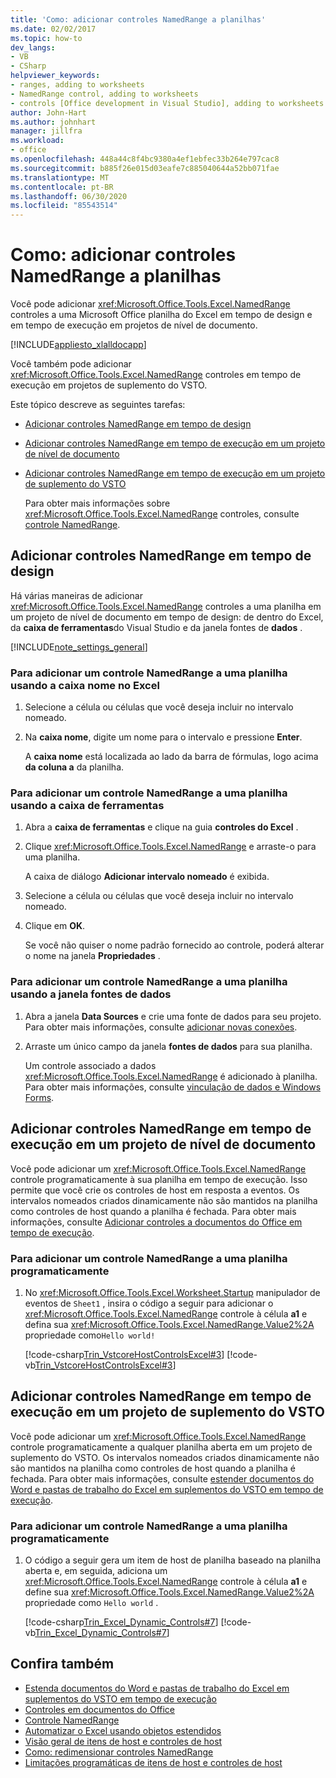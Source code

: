 ```yaml
---
title: 'Como: adicionar controles NamedRange a planilhas'
ms.date: 02/02/2017
ms.topic: how-to
dev_langs:
- VB
- CSharp
helpviewer_keywords:
- ranges, adding to worksheets
- NamedRange control, adding to worksheets
- controls [Office development in Visual Studio], adding to worksheets
author: John-Hart
ms.author: johnhart
manager: jillfra
ms.workload:
- office
ms.openlocfilehash: 448a44c8f4bc9380a4ef1ebfec33b264e797cac8
ms.sourcegitcommit: b885f26e015d03eafe7c885040644a52bb071fae
ms.translationtype: MT
ms.contentlocale: pt-BR
ms.lasthandoff: 06/30/2020
ms.locfileid: "85543514"
---
```

# <a name="how-to-add-namedrange-controls-to-worksheets"></a>Como: adicionar controles NamedRange a planilhas
  Você pode adicionar <xref:Microsoft.Office.Tools.Excel.NamedRange> controles a uma Microsoft Office planilha do Excel em tempo de design e em tempo de execução em projetos de nível de documento.

 [!INCLUDE[appliesto_xlalldocapp](../vsto/includes/appliesto-xlalldocapp-md.md)]

 Você também pode adicionar <xref:Microsoft.Office.Tools.Excel.NamedRange> controles em tempo de execução em projetos de suplemento do VSTO.

 Este tópico descreve as seguintes tarefas:

- [Adicionar controles NamedRange em tempo de design](#designtime)

- [Adicionar controles NamedRange em tempo de execução em um projeto de nível de documento](#runtimedoclevel)

- [Adicionar controles NamedRange em tempo de execução em um projeto de suplemento do VSTO](#runtimeaddin)

  Para obter mais informações sobre <xref:Microsoft.Office.Tools.Excel.NamedRange> controles, consulte [controle NamedRange](../vsto/namedrange-control.md).

## <a name="add-namedrange-controls-at-design-time"></a><a name="designtime"></a>Adicionar controles NamedRange em tempo de design
 Há várias maneiras de adicionar <xref:Microsoft.Office.Tools.Excel.NamedRange> controles a uma planilha em um projeto de nível de documento em tempo de design: de dentro do Excel, da **caixa de ferramentas**do Visual Studio e da janela fontes de **dados** .

 [!INCLUDE[note_settings_general](../sharepoint/includes/note-settings-general-md.md)]

### <a name="to-add-a-namedrange-control-to-a-worksheet-using-the-name-box-in-excel"></a>Para adicionar um controle NamedRange a uma planilha usando a caixa nome no Excel

1. Selecione a célula ou células que você deseja incluir no intervalo nomeado.

2. Na **caixa nome**, digite um nome para o intervalo e pressione **Enter**.

     A **caixa nome** está localizada ao lado da barra de fórmulas, logo acima **da coluna a** da planilha.

### <a name="to-add-a-namedrange-control-to-a-worksheet-using-the-toolbox"></a>Para adicionar um controle NamedRange a uma planilha usando a caixa de ferramentas

1. Abra a **caixa de ferramentas** e clique na guia **controles do Excel** .

2. Clique <xref:Microsoft.Office.Tools.Excel.NamedRange> e arraste-o para uma planilha.

     A caixa de diálogo **Adicionar intervalo nomeado** é exibida.

3. Selecione a célula ou células que você deseja incluir no intervalo nomeado.

4. Clique em **OK**.

     Se você não quiser o nome padrão fornecido ao controle, poderá alterar o nome na janela **Propriedades** .

### <a name="to-add-a-namedrange-control-to-a-worksheet-using-the-data-sources-window"></a>Para adicionar um controle NamedRange a uma planilha usando a janela fontes de dados

1. Abra a janela **Data Sources** e crie uma fonte de dados para seu projeto. Para obter mais informações, consulte [adicionar novas conexões](../data-tools/add-new-connections.md).

2. Arraste um único campo da janela **fontes de dados** para sua planilha.

     Um controle associado a dados <xref:Microsoft.Office.Tools.Excel.NamedRange> é adicionado à planilha. Para obter mais informações, consulte [vinculação de dados e Windows Forms](/dotnet/framework/winforms/data-binding-and-windows-forms).

## <a name="add-namedrange-controls-at-run-time-in-a-document-level-project"></a><a name="runtimedoclevel"></a>Adicionar controles NamedRange em tempo de execução em um projeto de nível de documento
 Você pode adicionar um <xref:Microsoft.Office.Tools.Excel.NamedRange> controle programaticamente à sua planilha em tempo de execução. Isso permite que você crie os controles de host em resposta a eventos. Os intervalos nomeados criados dinamicamente não são mantidos na planilha como controles de host quando a planilha é fechada. Para obter mais informações, consulte [Adicionar controles a documentos do Office em tempo de execução](../vsto/adding-controls-to-office-documents-at-run-time.md).

### <a name="to-add-a-namedrange-control-to-a-worksheet-programmatically"></a>Para adicionar um controle NamedRange a uma planilha programaticamente

1. No <xref:Microsoft.Office.Tools.Excel.Worksheet.Startup> manipulador de eventos de `Sheet1` , insira o código a seguir para adicionar o <xref:Microsoft.Office.Tools.Excel.NamedRange> controle à célula **a1** e defina sua <xref:Microsoft.Office.Tools.Excel.NamedRange.Value2%2A> propriedade como`Hello world!`

     [!code-csharp[Trin_VstcoreHostControlsExcel#3](../vsto/codesnippet/CSharp/Trin_VstcoreHostControlsExcelCS/Sheet1.cs#3)]
     [!code-vb[Trin_VstcoreHostControlsExcel#3](../vsto/codesnippet/VisualBasic/Trin_VstcoreHostControlsExcelVB/Sheet1.vb#3)]

## <a name="add-namedrange-controls-at-run-time-in-a-vsto-add-in-project"></a><a name="runtimeaddin"></a>Adicionar controles NamedRange em tempo de execução em um projeto de suplemento do VSTO
 Você pode adicionar um <xref:Microsoft.Office.Tools.Excel.NamedRange> controle programaticamente a qualquer planilha aberta em um projeto de suplemento do VSTO. Os intervalos nomeados criados dinamicamente não são mantidos na planilha como controles de host quando a planilha é fechada. Para obter mais informações, consulte [estender documentos do Word e pastas de trabalho do Excel em suplementos do VSTO em tempo de execução](../vsto/extending-word-documents-and-excel-workbooks-in-vsto-add-ins-at-run-time.md).

### <a name="to-add-a-namedrange-control-to-a-worksheet-programmatically"></a>Para adicionar um controle NamedRange a uma planilha programaticamente

1. O código a seguir gera um item de host de planilha baseado na planilha aberta e, em seguida, adiciona um <xref:Microsoft.Office.Tools.Excel.NamedRange> controle à célula **a1** e define sua <xref:Microsoft.Office.Tools.Excel.NamedRange.Value2%2A> propriedade como `Hello world` .

     [!code-csharp[Trin_Excel_Dynamic_Controls#7](../vsto/codesnippet/CSharp/Trin_Excel_Dynamic_Controls/ThisAddIn.cs#7)]
     [!code-vb[Trin_Excel_Dynamic_Controls#7](../vsto/codesnippet/VisualBasic/Trin_Excel_Dynamic_Controls/ThisAddIn.vb#7)]

## <a name="see-also"></a>Confira também
- [Estenda documentos do Word e pastas de trabalho do Excel em suplementos do VSTO em tempo de execução](../vsto/extending-word-documents-and-excel-workbooks-in-vsto-add-ins-at-run-time.md)
- [Controles em documentos do Office](../vsto/controls-on-office-documents.md)
- [Controle NamedRange](../vsto/namedrange-control.md)
- [Automatizar o Excel usando objetos estendidos](../vsto/automating-excel-by-using-extended-objects.md)
- [Visão geral de itens de host e controles de host](../vsto/host-items-and-host-controls-overview.md)
- [Como: redimensionar controles NamedRange](../vsto/how-to-resize-namedrange-controls.md)
- [Limitações programáticas de itens de host e controles de host](../vsto/programmatic-limitations-of-host-items-and-host-controls.md)

